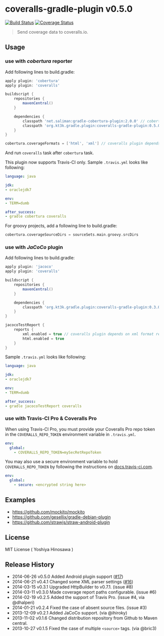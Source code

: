 # coveralls-gradle-plugin v0.5.0

[![Build Status](https://travis-ci.org/kt3k/coveralls-gradle-plugin.png?branch=master)](https://travis-ci.org/kt3k/coveralls-gradle-plugin) [![Coverage Status](https://coveralls.io/repos/kt3k/coveralls-gradle-plugin/badge.png)](https://coveralls.io/r/kt3k/coveralls-gradle-plugin)

> Send coverage data to coveralls.io.

## Usage

### use with *cobertura* reporter

Add following lines to build.gradle:

```groovy
apply plugin: 'cobertura'
apply plugin: 'coveralls'

buildscript {
    repositories {
        mavenCentral()
    }

    dependencies {
        classpath 'net.saliman:gradle-cobertura-plugin:2.0.0' // cobertura plugin
        classpath 'org.kt3k.gradle.plugin:coveralls-gradle-plugin:0.5.0'
    }
}

cobertura.coverageFormats = ['html', 'xml'] // coveralls plugin depends on xml format report
```

And run `coveralls` task after `cobertura` task.

This plugin now supports Travis-CI only. Sample `.travis.yml` looks like following:

```yaml
language: java

jdk:
- oraclejdk7

env:
- TERM=dumb

after_success:
- gradle cobertura coveralls
```

For groovy projects, add a following line to build.gradle:

```groovy
cobertura.coverageSourceDirs = sourceSets.main.groovy.srcDirs
```

### use with *JaCoCo* plugin

Add following lines to build.gradle:

```groovy
apply plugin: 'jacoco'
apply plugin: 'coveralls'

buildscript {
    repositories {
        mavenCentral()
    }

    dependencies {
        classpath 'org.kt3k.gradle.plugin:coveralls-gradle-plugin:0.3.0'
    }
}

jacocoTestReport {
    reports {
        xml.enabled = true // coveralls plugin depends on xml format report
        html.enabled = true
    }
}

```

Sample `.travis.yml` looks like following:

```yaml
language: java

jdk:
- oraclejdk7

env:
- TERM=dumb

after_success:
- gradle jacocoTestReport coveralls
```

### use with Travis-CI Pro & Coveralls Pro

When using Travis-CI Pro, you must provide your Coveralls Pro repo token in the
`COVERALLS_REPO_TOKEN` environment variable in `.travis.yml`.

```yaml
env:
  global:
    - COVERALLS_REPO_TOKEN=mySecRetRepoToken
```

You may also use a secure environment variable to hold `COVERALLS_REPO_TOKEN`
by following the instructions on [docs.travis-ci.com](http://docs.travis-ci.com/user/build-configuration/#Secure-environment-variables).

```yaml
env:
  global:
    - secure: <encrypted string here>
```

## Examples

- https://github.com/mockito/mockito
- https://github.com/gesellix/gradle-debian-plugin
- https://github.com/strawjs/straw-android-plugin


## License

MIT License ( Yoshiya Hinosawa )


## Release History

 * 2014-06-26   v0.5.0   Added Android plugin support ([#17](https://github.com/kt3k/coveralls-gradle-plugin/pull/17))
 * 2014-06-21   v0.4.1   Changed some XML parser settings ([#16](https://github.com/kt3k/coveralls-gradle-plugin/pull/16))
 * 2014-03-15   v0.3.1   Upgraded HttpBuilder to v0.7.1. (issue #8)
 * 2014-03-11   v0.3.0   Made coverage report paths configurable. (issue #6)
 * 2014-02-19   v0.2.5   Added the support of Travis Pro. (issue #4, via @dhalperi)
 * 2014-01-21   v0.2.4   Fixed the case of absent source files. (issue #3)
 * 2013-12-09   v0.2.1   Added JaCoCo support. (via @ihiroky)
 * 2013-11-02   v0.1.6   Changed distribution repository from Github to Maven central.
 * 2013-10-27   v0.1.5   Fixed the case of multiple `<source>` tags. (via @bric3)
